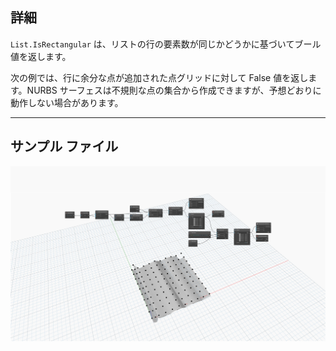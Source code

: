 ## 詳細
`List.IsRectangular` は、リストの行の要素数が同じかどうかに基づいてブール値を返します。

次の例では、行に余分な点が追加された点グリッドに対して False 値を返します。NURBS サーフェスは不規則な点の集合から作成できますが、予想どおりに動作しない場合があります。
___
## サンプル ファイル

![List.IsRectangular](./DSCore.List.IsRectangular_img.jpg)
